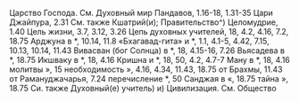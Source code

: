 Царство
Господа.
	См. Духовный мир Пандавов, 1.16-18, 1.31-35 
Цари Джайпура, 2.31
См. также Кшатрий(и); Правительство^)
Целомудрие, 1.40 
Цель жизни, 3.7, 3.12, 3.26 
Цепь духовных учителей, 18, 4.2, 4.16, 7.2, 18.75
Арджуна в *, 10.14, 11.8 «Бхагавад-гита» и *, 1.1, 4.1-5, 4.42, 7.15, 10.13, 10.14, 11.43 
Вивасван (бог Солнца) в *, 18, 4.15-16, 7.26 
Вьясадева в *, 18.75 
Икшваку в *, 18, 4.16 
Кришна и *, 18, 50, 4.2, 4.7-7 
Ману в *, 18, 4.16 
молитвы », 15
необходимость », 4.16, 4.34, 11.43, 18.75
от Брахмы, 11.43 
от Рамануджачарья, 7.24 
перечисление *, 50 
Санджая в «, 18.75 
тайна », 18.75
Си. также Духовный(е) учитель) и) Цивилизация.
	См. Общество